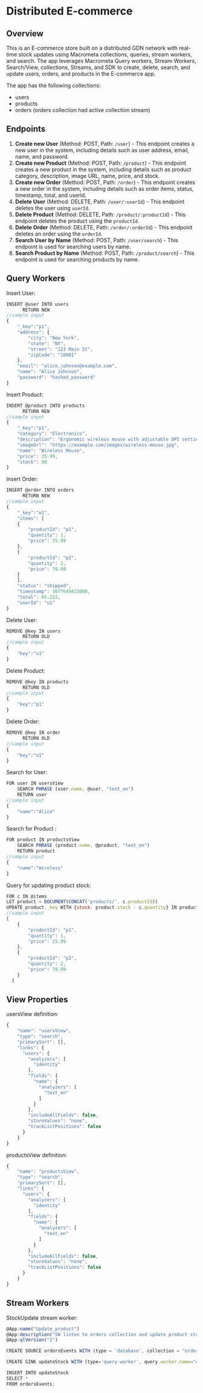 # Distributed E-commerce

## Overview

This is an E-commerce store built on a distributed GDN network with real-time
stock updates using Macrometa collections, queries, stream workers, and search.
The app leverages Macrometa Query workers, Stream Workers, Search/View,
collections, Streams, and SDK to create, delete, search, and update users,
orders, and products in the E-commerce app.

The app has the following collections:

- users
- products
- orders (orders collection had active collection stream)

## Endpoints

1. **Create new User** (Method: POST, Path: `/user`) - This endpoint creates a
   new user in the system, including details such as user address, email, name,
   and password.
2. **Create new Product** (Method: POST, Path: `/product`) - This endpoint
   creates a new product in the system, including details such as product
   category, description, image URL, name, price, and stock.
3. **Create new Order** (Method: POST, Path: `/order`) - This endpoint creates a
   new order in the system, including details such as order items, status,
   timestamp, total, and userId.
4. **Delete User** (Method: DELETE, Path: `/user/:userId`) - This endpoint
   deletes the user using `userId`.
5. **Delete Product** (Method: DELETE, Path: `/product/:productId`) - This
   endpoint deletes the product using the `productId`.
6. **Delete Order** (Method: DELETE, Path: `/order/:orderId`) - This endpoint
   deletes an order using the `orderId`.
7. **Search User by Name** (Method: POST, Path: `/user/search`) - This endpoint
   is used for searching users by name.
8. **Search Product by Name** (Method: POST, Path: `/product/search`) - This
   endpoint is used for searching products by name.

## Query Workers

Insert User:

```jsx
INSERT @user INTO users
      RETURN NEW
//sample input
{
    "_key":"p1",
    "address": {
        "city": "New York",
        "state": "NY",
        "street": "123 Main St",
        "zipCode": "10001"
    },
    "email": "alice.johnson@example.com",
    "name": "Alice Johnson",
    "password": "hashed_password"
}
```

Insert Product:

```jsx
INSERT @product INTO products
      RETURN NEW
//sample input
{
    "_key":"p1",
    "category": "Electronics",
    "description": "Ergonomic wireless mouse with adjustable DPI settings.",
    "imageUrl": "https://example.com/images/wireless-mouse.jpg",
    "name": "Wireless Mouse",
    "price": 25.99,
    "stock": 90
}
```

Insert Order:

```jsx
INSERT @order INTO orders
      RETURN NEW
//sample input
{
    "_key":"o1",
    "items": [
    {
        "productId": "p1",
        "quantity": 1,
        "price": 25.99
    },
    {
        "productId": "p2",
        "quantity": 2,
        "price": 79.99
    }
    ],
    "status": "shipped",
    "timestamp": 1677649423000,
    "total": 65.222,
    "userId": "u1"
}
```

Delete User:

```jsx
REMOVE @key IN users
      RETURN OLD
//sample input
{
    "key":"u1"
}
```

Delete Product:

```jsx
REMOVE @key IN products
      RETURN OLD
//sample input
{
    "key":"p1"
}
```

Delete Order:

```jsx
REMOVE @key IN order
      RETURN OLD
//sample input
{
    "key":"o1"
}
```

Search for User:

```jsx
FOR user IN usersView
    SEARCH PHRASE (user.name, @user, "text_en")
    RETURN user
//sample input
{
    "name":"Alice"
}
```

Search for Product :

```jsx
FOR product IN productsView
    SEARCH PHRASE (product.name, @product, "text_en")
    RETURN product
//sample input
{
    "name":"Wireless"
}
```

Query for updating product stock:

```jsx
FOR c IN @items
LET product = DOCUMENT(CONCAT('products/', c.productId))
UPDATE product._key WITH {stock: product.stock - c.quantity} IN products
//sample input
[
    {
        "productId": "p1",
        "quantity": 1,
        "price": 25.99
    },
    {
        "productId": "p2",
        "quantity": 2,
        "price": 79.99
    }
  ]
```

## View Properties

usersView definition:

```jsx
{
    "name": "usersView",
    "type": "search",
    "primarySort": [],
    "links": {
      "users": {
        "analyzers": [
          "identity"
        ],
        "fields": {
          "name": {
            "analyzers": [
              "text_en"
            ]
          }
        },
        "includeAllFields": false,
        "storeValues": "none",
        "trackListPositions": false
      }
    }
}
```

productsView definition:

```jsx
{
    "name": "productsView",
    "type": "search",
    "primarySort": [],
    "links": {
      "users": {
        "analyzers": [
          "identity"
        ],
        "fields": {
          "name": {
            "analyzers": [
              "text_en"
            ]
          }
        },
        "includeAllFields": false,
        "storeValues": "none",
        "trackListPositions": false
      }
    }
}
```

## Stream Workers 
StockUpdate stream worker:

```jsx
@App:name("Update_product")
@App:description("SW listen to orders collection and update product stock with every new order")
@App:qlVersion("2")

CREATE SOURCE ordersEvents WITH (type = 'database', collection = "orders", collection.type="doc" , replication.type="global", map.type='json') (items object);

CREATE SINK updateStock WITH (type='query-worker', query.worker.name="updateStock")(items object);

INSERT INTO updateStock
SELECT *
FROM ordersEvents;
```
